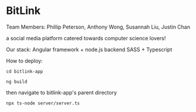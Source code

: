 # BitLink

Team Members: Phillip Peterson, Anthony Wong, Susannah Liu, Justin Chan

a social media platform catered towards computer science lovers!

Our stack:
Angular framework + node.js backend
SASS + Typescript

How to deploy:

`cd bitlink-app`

`ng build`

then navigate to bitlink-app's parent directory

`npx ts-node server/server.ts`
